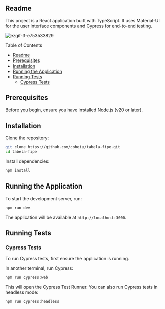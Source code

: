 ## Readme

This project is a React application built with TypeScript. It uses Material-UI for the user interface components and Cypress for end-to-end testing.

![ezgif-3-e753533829](https://github.com/coheia/tabela-fipe/assets/5176595/85248aa9-66fa-45f3-b2ed-20c9bd7b4265)

Table of Contents

- [Readme](#readme)
- [Prerequisites](#prerequisites)
- [Installation](#installation)
- [Running the Application](#running-the-application)
- [Running Tests](#running-tests)
  - [Cypress Tests](#cypress-tests)

Prerequisites
-------------

Before you begin, ensure you have installed [Node.js](https://nodejs.org/) (v20 or later).

Installation
------------

Clone the repository:

```bash
git clone https://github.com/coheia/tabela-fipe.git
cd tabela-fipe
```

Install dependencies:

```bash
npm install
```

Running the Application
-----------------------

To start the development server, run:

```bash
npm run dev
```

The application will be available at `http://localhost:3000`.

Running Tests
-------------

### Cypress Tests

To run Cypress tests, first ensure the application is running.

In another terminal, run Cypress:

```bash
npm run cypress:web
```

This will open the Cypress Test Runner. You can also run Cypress tests in headless mode:

```bash
npm run cypress:headless
```
